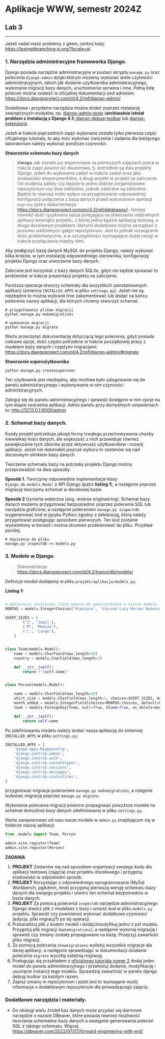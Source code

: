 # Aplikacje WWW, semestr 2024Z

## Lab 3
---

Jeżeli nadal masz problemy z gitem, zerknij tutaj: https://learngitbranching.js.org/?locale=pl

### **1. Narzędzia administracyjne frameworka Django.**

Django posiada narzędzie administracyjne w postaci skryptu `manage.py` oraz polecenia `django-admin` dzięki którym możemy wykonać wiele czynności administracyjnych, takich jak dodanie użytkownika administracyjnego, wykonanie migracji bazy danych, uruchomienie serwera i inne. Pełną listę poleceń można znaleźć w oficjalnej dokumentacji pod adresem: https://docs.djangoproject.com/pl/4.2/ref/django-admin/

Dodatkowe i przydatne narzędzia można dodać poprzez instalację zewnętrznych modułów, np. [django-admin-tools](https://github.com/django-admin-tools/django-admin-tools) (**archiwalnie istniał problem z instalacją z Django 4.1**),[django-debug-toolbar](https://django-debug-toolbar.readthedocs.io/en/latest/index.html) lub [django-extensions](https://pypi.org/project/django-extensions/).

Jeżeli w trakcie poprzednich zajęć wykonana została tylko pierwsza część oficjalnego tutoriala, to aby móc wykonać ćwiczenia i zadania dla bieżącego laboratorium należy wykonać poniższe czynności.

**Stworzenie schematu bazy danych**

>**Uwaga** Jak zostało już wspomniane na pierwszych zajęciach praca w trakcie zajęć powinn iść dwutorowo, tj. potrzebne są dwa projekty Django, jeden do wykonania zadań w trakcie zadań oraz jako środowisko eksperymentalne, a drugi projekt to projekt na zaliczenie. Od studenta zależy czy będzie to jedno dobrze zorganizowane repozytorium czy dwa oddzielne, jednak zalecane są oddzielne. Będzie to również miało wpływ na przygotowanie odpowiedniej konfiguracji połączenia z bazą danych przed wykonaniem operacji `migrate` (patrz dokumentacja: https://docs.djangoproject.com/en/4.2/ref/databases/).
Istnieje również dość ryzykowna opcja polegająca na stworzeniu oddzielnych aplikacji wewnątrz projektu, z której jedna będzie aplikacją testową, a druga docelowym projektem, którymi dodatkowo można zarządzać z poziomu oddzielnych gałęzi repozytorium. Jest to jednak rozwiązanie dość problematyczne, a w szczególności wymagające dużej uwagi w trakcie przełączania między nimi.

Aby podłączyć bazę danych MySQL do projektu Django, należy wykonać kilka kroków, w tym instalację odpowiedniego sterownika, konfigurację projektu Django oraz utworzenie bazy danych.

Zalecane jest korzystać z bazy danych SQLite, gdyż nie będzie sprawiać to problemów w trakcie prezentacji projektu na zaliczenie.

Poniższa operacja stworzy schematy dla wszystkich zainstalowanych aplikacji (zmienna `INSTALLED_APPS` w pliku `settings.py`). Jeżeli nie są niezbędne to można wybrane linie zakomentować lub dodać na końcu polecenia nazwy aplikacji, dla których chcemy stworzyć schemat.

```console
# przygotowanie plików migracji
python manage.py makemigrations

# wykonanie migracji
python manage.py migrate
```

Warto przeczytać dokumentację dotyczącą tego polecenia, gdyż posiada ciekawe opcje, dość często potrzebne w trakcie początkowej pracy z modelem bazy danych i częstymi migracjami: https://docs.djangoproject.com/pl/4.2/ref/django-admin/#migrate


**Stworzenie superużytkownika**

```console
python manage.py createsuperuser
```

Ten użytkownik jest niezbędny, aby możliwe było zalogowanie się do panelu administracyjnego i wykonywanie w nim czynności administracyjnych.

Zaloguj się do panelu administracyjnego i sprawdź dostępne w nim opcje na tym etapie tworzenia aplikacji.
Adres panelu przy domyślnych ustawieniach to: http://127.0.0.1:8000/admin

### 2. Schemat bazy danych.

Każdy projekt potrzebuje jakiejś formy trwałego przechowywania choćby niewielkiej ilości danych, ale większość z nich przewiduje również powiększanie tych zbiorów przez aktywność użytkowników i rozwój aplikacji. Jeżeli nie dokonałeś jeszcze wyboru to zastanów się nad docelowym silnikiem bazy danych.

Tworzenie schematu bazy na potrzeby projektu Django można przeprowadzić na dwa sposoby.

**Sposób 1.**
Tworzymy odpowiednie implementacje klasy `django.db.models.Model` z API Django (patrz **listing 1**), a następnie poprzez migrację tworzymy schemat w docelowej bazie.

**Sposób 2**
Iżynieria wsteczna (ang. reverse engineering). Schemat bazy danych możemy przygotować bezpośrednio poprzez polecenia SQL lub narzędzia graficzne, a następnie poleceniem `manage.py inspectdb` wygenerować kod w języku Python zgodny z deklaracją, którą należy przygotować postępując sposobem pierwszym. Ten kod zostanie wyświetlony w konsoli i można strumień przekierować do pliku. Przykład poniżej.

```console
# dopisanie do pliku
manage.py inspectdb >> models.py 
```

### 3. Modele w Django.


> Dokumentacja: https://docs.djangoproject.com/pl/4.2/topics/db/models/

Definicje modeli dodajemy w pliku `projekt/aplikacja/models.py`.

__*Listing 1:*__
```python

# deklaracja statycznej listy wyboru do wykorzystania w klasie modelu
MONTHS = models.IntegerChoices('Miesiace', 'Styczeń Luty Marzec Kwiecień Maj Czerwiec Lipiec Sierpień Wrzesień Październik Listopad Grudzień')

SHIRT_SIZES = (
        ('S', 'Small'),
        ('M', 'Medium'),
        ('L', 'Large'),
    )


class Team(models.Model):
    name = models.CharField(max_length=60)
    country = models.CharField(max_length=2)

    def __str__(self):
        return f"{self.name}"


class Person(models.Model):

    name = models.CharField(max_length=60)
    shirt_size = models.CharField(max_length=1, choices=SHIRT_SIZES, default=SHIRT_SIZES[0][0])
    month_added = models.IntegerField(choices=MONTHS.choices, default=MONTHS.choices[0][0])
    team = models.ForeignKey(Team, null=True, blank=True, on_delete=models.SET_NULL)

    def __str__(self):
        return self.name
```

Po zdefiniowaniu modelu należy dodać nasza aplikację do zmiennej `INSTALLED_APPS` w pliku `settings.py`:

```python
INSTALLED_APPS = [
    'myapp.apps.MyappConfig',
    'django.contrib.admin',
    'django.contrib.auth',
    'django.contrib.contenttypes',
    'django.contrib.sessions',
    'django.contrib.messages',
    'django.contrib.staticfiles',
]
```

przygotować migracje poleceniem `manage.py makemigrations`, a nstępnie wykonać migrację poprzez `manage.py migrate`.

Wykonanie polecenia migracji powinno propagować powyższe modele na schemat domyślnej bazy danych zdefiniowanej w pliku `settings.py`.

Warto zarejestrować od razu nasze modele w `admin.py` znajdującym się w folderze naszej aplikacji:

```python
from .models import Team, Person

admin.site.register(Team)
admin.site.register(Person)
```

**ZADANIA**

1. **PROJEKT** Zastanów się nad sposobem organizacji swojego kodu dla aplikacji testowej (zajęcia) oraz projektu docelowego i przygotuj środowisko w odpowiedni sposób.
2. **PROJEKT** Korzystając z odpowiedniego oprogramowania (MySql Workbench, pgAdmin, inne) przygotuj pierwszą wersję schematu bazy danych dla swojego projektu i utwórz ten schemat bezpośrednio w bazie danych.
3. **PROJEKT** Za pomocą polecenia `inspectdb` narzędzia administracyjnego Django stwórz plik z modelami z bazy i umieść kod w pliku `models.py` projektu. Sprawdź czy powinieneś wykonać dodatkowe czynności (edycja, pliki migracji?) po tej operacji.
4. Przeanalizuj plik z kodem modeli i dodaj/zmodyfikuj jedno z pól modelu. Przygotuj plik migracji (`makemigrations`), a następnie wykonaj migrację i sprawdź czy zmiany zostały propagowane na bazę. Przejrzyj zawartość pliku migracji.
5. Za pomocą polecenia `showmigrations` wylistuj wszystkie migracje dla danej aplikacji, a następnie sprawdzając w dokumentacji działanie polecenia `migrate` wycofaj ostatnią migrację.
6. Posługując się przykładem z [oficjalnego tutoriala numer 2](https://docs.djangoproject.com/pl/4.2/intro/tutorial02/) dodaj jeden model do panelu administracyjnego i przetestuj dodanie, modyfikację i usunięcie instancji tego modelu. Sprawdzaj zawartość w panelu django debug toolbar za każdym razem.
7. Zapisz zmiany w repozytorium i jeżeli jest to wymagane wyślij informacje o dodaktowym repozytorium dla prowadzącego zajęcia.


### Dodatkowe narzędzia i materiały.

* Do obsługi wielu źródeł baz danych może przydać się darmowe narzędzie o nazwie DBeaver, które posiada również możliwość tworzenia schematów bazy danych a następnie generowania poleceń SQL z takiego schematu. Więcej: https://dbeaver.com/2022/07/07/forward-engineering-with-erd/

